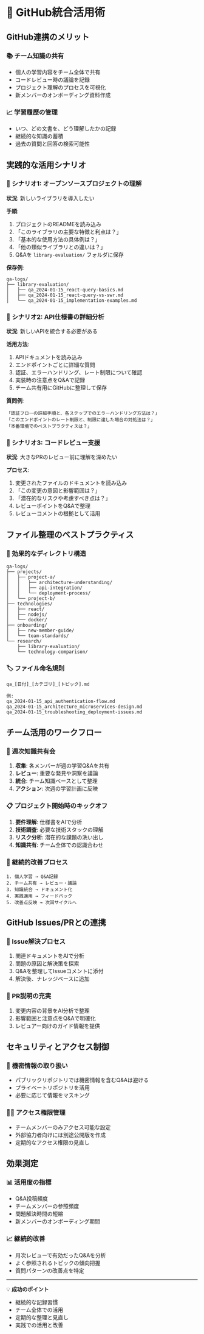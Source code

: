 # 🐙 GitHub統合活用術

## GitHub連携のメリット

### 📚 チーム知識の共有
- 個人の学習内容をチーム全体で共有
- コードレビュー時の議論を記録
- プロジェクト理解のプロセスを可視化
- 新メンバーのオンボーディング資料作成

### 📈 学習履歴の管理
- いつ、どの文書を、どう理解したかの記録
- 継続的な知識の蓄積
- 過去の質問と回答の検索可能性

## 実践的な活用シナリオ

### 🎯 シナリオ1: オープンソースプロジェクトの理解

**状況**: 新しいライブラリを導入したい

**手順**:
1. プロジェクトのREADMEを読み込み
2. 「このライブラリの主要な特徴と利点は？」
3. 「基本的な使用方法の具体例は？」
4. 「他の類似ライブラリとの違いは？」
5. Q&Aを `library-evaluation/` フォルダに保存

**保存例**:
```
qa-logs/
├── library-evaluation/
│   ├── qa_2024-01-15_react-query-basics.md
│   ├── qa_2024-01-15_react-query-vs-swr.md
│   └── qa_2024-01-15_implementation-examples.md
```

### 🎯 シナリオ2: API仕様書の詳細分析

**状況**: 新しいAPIを統合する必要がある

**活用方法**:
1. APIドキュメントを読み込み
2. エンドポイントごとに詳細な質問
3. 認証、エラーハンドリング、レート制限について確認
4. 実装時の注意点をQ&Aで記録
5. チーム共有用にGitHubに整理して保存

**質問例**:
```
「認証フローの詳細手順と、各ステップでのエラーハンドリング方法は？」
「このエンドポイントのレート制限と、制限に達した場合の対処法は？」
「本番環境でのベストプラクティスは？」
```

### 🎯 シナリオ3: コードレビュー支援

**状況**: 大きなPRのレビュー前に理解を深めたい

**プロセス**:
1. 変更されたファイルのドキュメントを読み込み
2. 「この変更の意図と影響範囲は？」
3. 「潜在的なリスクや考慮すべき点は？」
4. レビューポイントをQ&Aで整理
5. レビューコメントの根拠として活用

## ファイル整理のベストプラクティス

### 📁 効果的なディレクトリ構造
```
qa-logs/
├── projects/
│   ├── project-a/
│   │   ├── architecture-understanding/
│   │   ├── api-integration/
│   │   └── deployment-process/
│   └── project-b/
├── technologies/
│   ├── react/
│   ├── nodejs/
│   └── docker/
├── onboarding/
│   ├── new-member-guide/
│   └── team-standards/
└── research/
    ├── library-evaluation/
    └── technology-comparison/
```

### 🏷️ ファイル命名規則
```
qa_[日付]_[カテゴリ]_[トピック].md

例:
qa_2024-01-15_api_authentication-flow.md
qa_2024-01-15_architecture_microservices-design.md
qa_2024-01-15_troubleshooting_deployment-issues.md
```

## チーム活用のワークフロー

### 👥 週次知識共有会
1. **収集**: 各メンバーが週の学習Q&Aを共有
2. **レビュー**: 重要な発見や洞察を議論
3. **統合**: チーム知識ベースとして整理
4. **アクション**: 次週の学習計画に反映

### 📋 プロジェクト開始時のキックオフ
1. **要件理解**: 仕様書をAIで分析
2. **技術調査**: 必要な技術スタックの理解
3. **リスク分析**: 潜在的な課題の洗い出し
4. **知識共有**: チーム全体での認識合わせ

### 🔄 継続的改善プロセス
```
1. 個人学習 → Q&A記録
2. チーム共有 → レビュー・議論
3. 知識統合 → ドキュメント化
4. 実践適用 → フィードバック
5. 改善点反映 → 次回サイクルへ
```

## GitHub Issues/PRとの連携

### 🎯 Issue解決プロセス
1. 関連ドキュメントをAIで分析
2. 問題の原因と解決策を探索
3. Q&Aを整理してIssueコメントに添付
4. 解決後、ナレッジベースに追加

### 📝 PR説明の充実
1. 変更内容の背景をAI分析で整理
2. 影響範囲と注意点をQ&Aで明確化
3. レビュアー向けのガイド情報を提供

## セキュリティとアクセス制御

### 🔐 機密情報の取り扱い
- パブリックリポジトリでは機密情報を含むQ&Aは避ける
- プライベートリポジトリを活用
- 必要に応じて情報をマスキング

### 👮‍♀️ アクセス権限管理
- チームメンバーのみアクセス可能な設定
- 外部協力者向けには別途公開版を作成
- 定期的なアクセス権限の見直し

## 効果測定

### 📊 活用度の指標
- Q&A投稿頻度
- チームメンバーの参照頻度
- 問題解決時間の短縮
- 新メンバーのオンボーディング期間

### 📈 継続的改善
- 月次レビューで有効だったQ&Aを分析
- よく参照されるトピックの傾向把握
- 質問パターンの改善点を特定

---

💡 **成功のポイント**
- 継続的な記録習慣
- チーム全体での活用
- 定期的な整理と見直し
- 実践での活用と改善